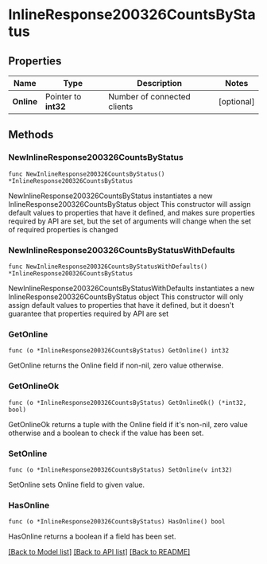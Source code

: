 # InlineResponse200326CountsByStatus

## Properties

Name | Type | Description | Notes
------------ | ------------- | ------------- | -------------
**Online** | Pointer to **int32** | Number of connected clients | [optional] 

## Methods

### NewInlineResponse200326CountsByStatus

`func NewInlineResponse200326CountsByStatus() *InlineResponse200326CountsByStatus`

NewInlineResponse200326CountsByStatus instantiates a new InlineResponse200326CountsByStatus object
This constructor will assign default values to properties that have it defined,
and makes sure properties required by API are set, but the set of arguments
will change when the set of required properties is changed

### NewInlineResponse200326CountsByStatusWithDefaults

`func NewInlineResponse200326CountsByStatusWithDefaults() *InlineResponse200326CountsByStatus`

NewInlineResponse200326CountsByStatusWithDefaults instantiates a new InlineResponse200326CountsByStatus object
This constructor will only assign default values to properties that have it defined,
but it doesn't guarantee that properties required by API are set

### GetOnline

`func (o *InlineResponse200326CountsByStatus) GetOnline() int32`

GetOnline returns the Online field if non-nil, zero value otherwise.

### GetOnlineOk

`func (o *InlineResponse200326CountsByStatus) GetOnlineOk() (*int32, bool)`

GetOnlineOk returns a tuple with the Online field if it's non-nil, zero value otherwise
and a boolean to check if the value has been set.

### SetOnline

`func (o *InlineResponse200326CountsByStatus) SetOnline(v int32)`

SetOnline sets Online field to given value.

### HasOnline

`func (o *InlineResponse200326CountsByStatus) HasOnline() bool`

HasOnline returns a boolean if a field has been set.


[[Back to Model list]](../README.md#documentation-for-models) [[Back to API list]](../README.md#documentation-for-api-endpoints) [[Back to README]](../README.md)


